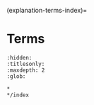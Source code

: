 (explanation-terms-index)=
# Terms

```{toctree}
:hidden:
:titlesonly:
:maxdepth: 2
:glob:

*
*/index